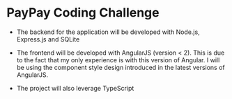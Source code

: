 # PayPay Coding Challenge
* The backend for the application will be developed with Node.js, Express.js and SQLite


* The frontend will be developed with AngularJS (version < 2). This is due to the fact that my only experience is with this version of Angular. I will be using the component style design introduced in the latest versions of AngularJS.


* The project will also leverage TypeScript
